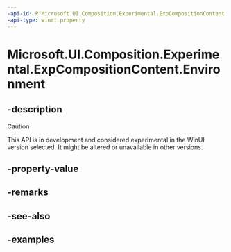 ```yaml
---
-api-id: P:Microsoft.UI.Composition.Experimental.ExpCompositionContent.Environment
-api-type: winrt property
---
```


# Microsoft.UI.Composition.Experimental.ExpCompositionContent.Environment

<!--
public Microsoft.UI.Composition.Experimental.ExpCompositionContentEnvironment Environment { get; set; }
-->

## -description

> [!CAUTION]
> This API is in development and considered experimental in the WinUI version selected. It might be altered or unavailable in other versions.

## -property-value

## -remarks

## -see-also

## -examples
